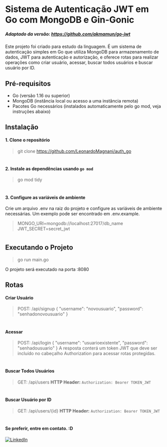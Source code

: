 # Sistema de Autenticação JWT em Go com MongoDB e Gin-Gonic

##### Adaptado da versão: _https://github.com/akmamun/go-jwt_

Este projeto foi criado para estudo da linguagem. É um sistema de autenticação simples em Go que utiliza MongoDB para armazenamento de dados, JWT para autenticação e autorização, e oferece rotas para realizar operações como criar usuário, acessar, buscar todos usuários e buscar usuário por ID.

## Pré-requisitos

- Go (versão 1.16 ou superior)
- MongoDB (instância local ou acesso a uma instância remota)
- Pacotes Go necessários (instalados automaticamente pelo go mod, veja instruções abaixo)

## Instalação

#### 1. Clone o repositório
> git clone https://github.com/LeonardoMagnani/auth_go
#
#### 2. Instale as dependências usando `go mod`
> go mod tidy
#
#### 3. Configure as variáveis de ambiente
Crie um arquivo .env na raiz do projeto e configure as variáveis de ambiente necessárias. Um exemplo pode ser encontrado em .env.example.
>   MONGO_URI=mongodb://localhost:27017/db_name
    JWT_SECRET=secret_jwt
#
## Executando o Projeto
> go run main.go

O projeto será executado na porta :8080

## Rotas

#### Criar Usuário
> POST: /api/signup
{
    "username": "novousuario",
    "password": "senhadonovousuario"
}
#
#### Acessar
> POST: /api/login
{
    "username": "usuarioexistente",
    "password": "senhadousuario"
}
A resposta conterá um token JWT que deve ser incluído no cabeçalho Authorization para acessar rotas protegidas.
#
#### Buscar Todos Usuários
> GET: /api/users
> **HTTP Header:** `Authorization: Bearer TOKEN_JWT`
#
#### Buscar Usuário por ID
> GET: /api/users/{id}
> **HTTP Header:** `Authorization: Bearer TOKEN_JWT`
#
#
#### Se preferir, entre em contato. :D
[![LinkedIn](https://img.shields.io/badge/LinkedIn-Profile-blue?logo=linkedin)](https://www.linkedin.com/in/magnani-leonardo)


